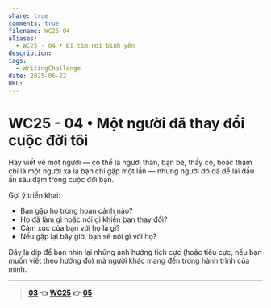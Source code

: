 ```yaml
---
share: true
comments: true
filename: WC25-04
aliases:
  - WC25 - 04 • Đi tìm nơi bình yên
description: 
tags:
  - WritingChallenge
date: 2025-06-22
URL: 
---
```

# WC25 - 04 • Một người đã thay đổi cuộc đời tôi  
  
Hãy viết về một người — có thể là người thân, bạn bè, thầy cô, hoặc thậm chí là một người xa lạ bạn chỉ gặp một lần — nhưng người đó đã để lại dấu ấn sâu đậm trong cuộc đời bạn.  
  
Gợi ý triển khai:  
  
- Bạn gặp họ trong hoàn cảnh nào?  
- Họ đã làm gì hoặc nói gì khiến bạn thay đổi?  
- Cảm xúc của bạn với họ là gì?  
- Nếu gặp lại bây giờ, bạn sẽ nói gì với họ?  
  
Đây là dịp để bạn nhìn lại những ảnh hưởng tích cực (hoặc tiêu cực, nếu bạn muốn viết theo hướng đó) mà người khác mang đến trong hành trình của mình.  
  
---  
> **[03](./WC25-03.md) 👈 [WC25](./WC25.md) 👉 [05](WC25%20-%2005.md)**